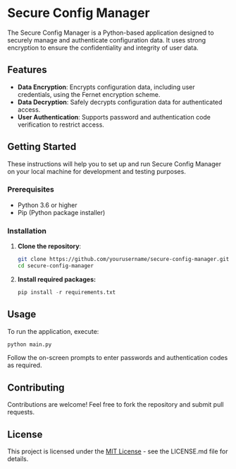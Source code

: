 
# Secure Config Manager

The Secure Config Manager is a Python-based application designed to securely manage and authenticate configuration data. It uses strong encryption to ensure the confidentiality and integrity of user data.

## Features

- **Data Encryption**: Encrypts configuration data, including user credentials, using the Fernet encryption scheme.
- **Data Decryption**: Safely decrypts configuration data for authenticated access.
- **User Authentication**: Supports password and authentication code verification to restrict access.

## Getting Started

These instructions will help you to set up and run Secure Config Manager on your local machine for development and testing purposes.

### Prerequisites

- Python 3.6 or higher
- Pip (Python package installer)

### Installation

1. **Clone the repository**:
   ```bash
   git clone https://github.com/yourusername/secure-config-manager.git
   cd secure-config-manager
    ```
2. **Install required packages:**
   ```python
   pip install -r requirements.txt
   ```

## Usage
To run the application, execute:

```python
python main.py
```
Follow the on-screen prompts to enter passwords and authentication codes as required.

## Contributing

Contributions are welcome! Feel free to fork the repository and submit pull requests.

## License

This project is licensed under the [MIT License](https://github.com/egwyl666/SecureConfigManager?tab=MIT-1-ov-file) - see the LICENSE.md file for details.
